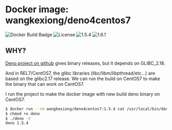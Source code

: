# Docker image: wangkexiong/deno4centos7
![Docker Build Badge](https://github.com/wangkexiong/docker-deno4centos7/workflows/Docker%20Build/badge.svg)
![License](https://img.shields.io/github/license/wangkexiong/docker-deno4centos7)
![1.5.4](https://img.shields.io/docker/v/wangkexiong/deno4centos7/1.5.4?style=social)
![1.6.1](https://img.shields.io/docker/v/wangkexiong/deno4centos7/1.6.1?style=social)

## WHY?
[Deno project on github][] gives binary releases, but it depends on GLIBC_2.18.

And in REL7/CentOS7, the glibc libraries (libc/libm/libpthread/etc...) are based on the glibc2.17 release.
We can run the build on CentOS7 to make the binary that can work on CentOS7.

I run the project to make the docker image with new build deno binary on CentOS7.

```bash
$ docker run --rm wangkexiong/deno4centos7:1.5.4 cat /usr/local/bin/deno > deno
$ chmod +x deno
$ ./deno -V
deno 1.5.4
```


[Deno project on github]: https://github.com/denoland/deno